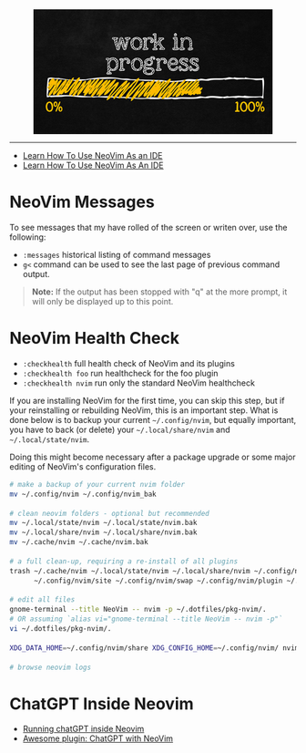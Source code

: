 <!--
Maintainer:   jeffskinnerbox@yahoo.com / www.jeffskinnerbox.me
Version:      0.0.1
-->


<div align="center">
<img src="https://raw.githubusercontent.com/jeffskinnerbox/blog/main/content/images/banners-bkgrds/work-in-progress.jpg" title="These materials require additional work and are not ready for general use." align="center" width=420px height=219px>
</div>


------


* [Learn How To Use NeoVim As an IDE](https://programmingpercy.tech/blog/learn-how-to-use-neovim-as-ide/)
* [Learn How To Use NeoVim As An IDE](https://www.youtube.com/watch?v=H0J1c48NObc)


# NeoVim Messages
To see messages that my have rolled of the screen or writen over, use the following:

* `:messages`           historical listing of command messages
* `g<`                  command can be used to see the last page of previous command output.

>**Note:** If the output has been stopped with "q" at the more prompt, it will only
>be displayed up to this point.

# NeoVim Health Check
* `:checkhealth`        full health check of NeoVim and its plugins
* `:checkhealth foo`    run healthcheck for the foo plugin
* `:checkhealth nvim`   run only the standard NeoVim healthcheck







If you are installing NeoVim for the first time,
you can skip this step, but if your reinstalling or rebuilding NeoVim,
this is an important step.
What is done below is to backup your current `~/.config/nvim`,
but equally important, you have to back (or delete)
your `~/.local/share/nvim` and `~/.local/state/nvim`.

Doing this might become necessary after a package upgrade
or some major editing of NeoVim's configuration files.

```bash
# make a backup of your current nvim folder
mv ~/.config/nvim ~/.config/nvim_bak

# clean neovim folders - optional but recommended
mv ~/.local/state/nvim ~/.local/state/nvim.bak
mv ~/.local/share/nvim ~/.local/share/nvim.bak
mv ~/.cache/nvim ~/.cache/nvim.bak

# a full clean-up, requiring a re-install of all plugins
trash ~/.cache/nvim ~/.local/state/nvim ~/.local/share/nvim ~/.config/nvim/undo \
      ~/.config/nvim/site ~/.config/nvim/swap ~/.config/nvim/plugin ~/.config/nvim/share

# edit all files
gnome-terminal --title NeoVim -- nvim -p ~/.dotfiles/pkg-nvim/.
# OR assuming `alias vi="gnome-terminal --title NeoVim -- nvim -p"`
vi ~/.dotfiles/pkg-nvim/.

XDG_DATA_HOME=~/.config/nvim/share XDG_CONFIG_HOME=~/.config/nvim/ nvim -p ~/.config/nvim/init.lua ~/.config/nvim/lua/active/init.lua ~/.config/nvim/lua/active/plugins.lua

# browse neovim logs
```

# ChatGPT Inside Neovim
* [Running chatGPT inside Neovim](https://medium.com/@soares.alisson/running-chatgpt-inside-neovim-2c56205ec4bc)
* [Awesome plugin: ChatGPT with NeoVim](https://dev.to/xxxuutaxxx/awesome-plugin-chatgpt-with-neovim-571d)

